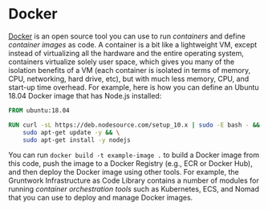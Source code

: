 # Docker

[Docker](https://www.docker.com) is an open source tool you can use to run _containers_ and define _container images_ as
code. A container is a bit like a lightweight VM, except instead of virtualizing all the hardware and the entire
operating system, containers virtualize solely user space, which gives you many of the isolation benefits of a VM
(each container is isolated in terms of memory, CPU, networking, hard drive, etc), but with much less memory, CPU, and
start-up time overhead. For example, here is how you can define an Ubuntu 18.04 Docker image that has Node.js installed:

```dockerfile title="Dockerfile"
FROM ubuntu:18.04

RUN curl -sL https://deb.nodesource.com/setup_10.x | sudo -E bash - && \
    sudo apt-get update -y && \
    sudo apt-get install -y nodejs
```

You can run `docker build -t example-image .` to build a Docker image from this code, push the image to a Docker
Registry (e.g., ECR or Docker Hub), and then deploy the Docker image using other tools. For example, the Gruntwork
Infrastructure as Code Library contains a number of modules for running _container orchestration tools_ such as Kubernetes, ECS, and
Nomad that you can use to deploy and manage Docker images.


<!-- ##DOCS-SOURCER-START
{
  "sourcePlugin": "local-copier",
  "hash": "ac4aef92859a42de2010069751aa1766"
}
##DOCS-SOURCER-END -->
